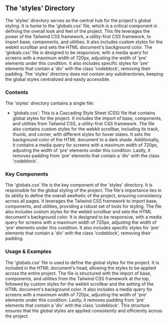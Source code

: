 
## The 'styles' Directory

The 'styles' directory serves as the central hub for the project's global styling. It is home to the 'globals.css' file, which is a critical component in defining the overall look and feel of the project. This file leverages the power of the Tailwind CSS framework, a utility-first CSS framework, to import base, components, and utilities. It also includes custom styles for the webkit scrollbar and sets the HTML document's background color. The 'globals.css' file is designed to be responsive, with a media query for screens with a maximum width of 720px, adjusting the width of 'pre' elements under this condition. It also includes specific styles for 'pre' elements that contain a 'div' with the class 'codeblock', removing their padding. The 'styles' directory does not contain any subdirectories, keeping the global styles centralized and easily accessible.

### Contents

The 'styles' directory contains a single file:

- 'globals.css': This is a Cascading Style Sheet (CSS) file that contains global styles for the project. It includes the import of base, components, and utilities from Tailwind CSS, a utility-first CSS framework. The file also contains custom styles for the webkit scrollbar, including its track, thumb, and corner, with different styles for hover states. It sets the background color of the HTML document to a dark shade. Additionally, it contains a media query for screens with a maximum width of 720px, adjusting the width of 'pre' elements under this condition. Lastly, it removes padding from 'pre' elements that contain a 'div' with the class 'codeblock'.

### Key Components

The 'globals.css' file is the key component of the 'styles' directory. It is responsible for the global styling of the project. The file's importance lies in its ability to define the overall aesthetic of the project, ensuring consistency across all pages. It leverages the Tailwind CSS framework to import base, components, and utilities, providing a robust set of tools for styling. The file also includes custom styles for the webkit scrollbar and sets the HTML document's background color. It is designed to be responsive, with a media query for screens with a maximum width of 720px, adjusting the width of 'pre' elements under this condition. It also includes specific styles for 'pre' elements that contain a 'div' with the class 'codeblock', removing their padding.

### Usage & Examples

The 'globals.css' file is used to define the global styles for the project. It is included in the HTML document's head, allowing the styles to be applied across the entire project. The file is structured with the import of base, components, and utilities from the Tailwind CSS framework at the top, followed by custom styles for the webkit scrollbar and the setting of the HTML document's background color. It also includes a media query for screens with a maximum width of 720px, adjusting the width of 'pre' elements under this condition. Lastly, it removes padding from 'pre' elements that contain a 'div' with the class 'codeblock'. This structure ensures that the global styles are applied consistently and efficiently across the project.
